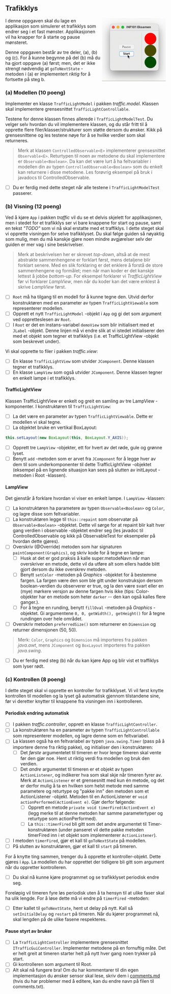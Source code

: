 ## Trafikklys

<img style="float: right; padding: 0px 0px 0px 5px;" width=200 alt="Animasjon av ferdig traffiklys-simulator" src="./assets/traffic.gif"/>

I denne oppgaven skal du lage en applikasjon som simulerer et trafikklys som endrer seg i et fast mønster. Applikasjonen vil ha knapper for å starte og pause mønsteret.

Denne oppgaven består av tre deler, (a), (b) og (c). For å kunne begynne på del (b) må du ha gjort oppgave (a) først; men, det er ikke strengt nødvendig at `goToNextState` -metoden i (a) er implementert *riktig* for å fortsette på steg b.

### (a) Modellen (10 poeng)
Implementer en klasse `TrafficLightModel` i pakken *traffic.model*. Klassen skal implementere grensesnittet `TrafficLightControllable`.

Testene for denne klassen finnes allerede i `TrafficLightModelTest`. Du velger selv hvordan du vil implementere klassen, og du står fritt til å opprette flere filer/klasser/strukturer som støtte dersom du ønsker. Kikk på grensesnittene og les testene nøye for å se hvilke verdier som skal returneres.

>Merk at klassen `ControlledObservable<E>` implementerer grensesnittet `Observable<E>`. Returtypen til noen av metodene du skal implementere er `Observable<Boolean>`. Da kan det være lurt å ha feltvariabler i modellen din av typen `ControlledObservable<Boolean>` som du enkelt kan returnere i disse metodene. Les forøvrig eksempel på bruk i javadocs til ControlledObservable.

- [ ] Du er ferdig med dette steget når alle testene i `TrafficLightModelTest` passerer.

### (b) Visning (12 poeng)

Ved å kjøre `App` i pakken *traffic* vil du se et delvis skjelett for applikasjonen, men i stedet for et trafikklys ser vi bare knappene for start og pause, samt en tekst *"TODO"* som vi nå skal erstatte med et traffiklys. I dette steget skal vi opprette visningen for selve trafikklyset. Du skal følge guiden så nøyaktig som mulig, men du må kanskje gjøre noen mindre avgjørelser selv der guiden er mer vag i sine beskrivelser.

> Merk at beskrivelsen her er skrevet *top-down*, altså at de mest abstrakte sammenhengene er forklart først, mens detaljene blir forklart senere. Med en slik forklaring er det enklere å forstå de store sammenhengene og formålet; men når man koder er det kanskje lettest å jobbe *bottom-up*. For eksempel forklarer vi *TrafficLightView* før vi forklarer *LampView*, men når du koder kan det være enklest å skrive *LampView* først.

 - [ ] `Root` må ha tilgang til en modell for å kunne tegne den. Utvid derfor konstruktøren med en parameter av typen `TrafficLightViewable` som representerer modellen.
 - [ ] Opprett et nytt `TrafficLightModel` -objekt i `App` og gi det som argument ved oppretteslesen av `Root`.
- [ ] I `Root` er det en instans-variabel `demoView` som blir initialisert med et `JLabel` -objekt. Denne linjen må vi endre slik at vi istedet initialiserer den med et objekt som tegner et trafikklys (i.e. et TrafficLightView -objekt som beskrevet under).

Vi skal opprette to filer i pakken *traffic.view*:

 - [ ] En klasse `TrafficLightView` som utvider `JComponent`. Denne klassen tegner et trafikklys.
 - [ ] En klasse `LampView` som også utvider `JComponent`. Denne klassen tegner en enkelt lampe i et trafikklys.

#### TrafficLightView
 Klassen TrafficLightView er enkelt og greit en samling av tre LampView -komponenter. I konstruktøren til `TrafficLightView`:

 - [ ] La det være en parameter av typen `TrafficLightViewable`. Dette er modellen vi skal tegne.
 - [ ] La objektet bruke en vertikal BoxLayout:
 ```java
 this.setLayout(new BoxLayout(this, BoxLayout.Y_AXIS));
 ```
 - [ ] Opprett tre `LampView` -objekter, ett for hvert av det røde, gule og grønne lyset. 
 - [ ] Benytt `add` -metoden som er arvet fra `JComponent` for å legge hver av dem til som underkomponenter til dette TrafficLightView -objektet (eksempel på en lignende situasjon kan sees på slutten av initLayout -metoden i Root -klassen).

#### LampView
Det gjenstår å forklare hvordan vi viser en enkelt lampe. I `LampView` -klassen:

 - [ ] La konstruktøren ha parametere av typen `Observable<Boolean>` og `Color`, og lagre disse som feltvariabler.
 - [ ] La konstruktøren legge til `this::repaint` som observatør på `Observable<Boolean>` -objektet. Dette vil sørge for at repaint blir kalt hver gang verdien i observable -objektet endrer seg (les javadoc til ControlledObservable og kikk på ObservableTest for eksempeler på hvordan dette gjøres).
 - [ ] Overskriv (@Override) metoden som har signaturen `paintComponent(Graphics)`, og skriv kode for å tegne en lampe:
    - [ ] Husk at det er god praksis å kalle super.metodeNavn når man overskriver en metode, dette vil da utføre alt som ellers hadde blitt gjort dersom du ikke overskrev metoden.
    - [ ] Benytt `setColor` -metoden på *Graphics* -objektet for å bestemme fargen. La fargen være den som ble gitt under konstruksjon dersom boolean-verdien du observerer er true, og la den være svart eller en (mye) mørkere versjon av denne fargen hvis ikke (tips: Color-objekter har en metode som heter `darker` -- den kan også kalles flere ganger.).
    - [ ] For å tegne en runding, benytt `fillOval` -metoden på *Graphics* -objektet. Gi argumentene `0, 0, getWidth(), getHeight()` for å tegne rundingen over hele området.
 - [ ] Overskriv metoden `preferredSize()` som returnerer en `Dimension` og returner dimensjonen (50, 50).

 > Merk: `Color`, `Graphics` og `Dimension` må importeres fra pakken *java.awt*, mens `JComponent` og `BoxLayout` importeres fra pakken *java.swing*.

 - [ ] Du er ferdig med steg (b) når du kan kjøre App og blir vist et traffiklys som lyser rødt.

### (c) Kontrollen (8 poeng)

I dette steget skal vi opprette en kontroller for trafikklyset. Vi vil først knytte kontrollen til modellen og la lyset gå automatisk gjennom tilstandene sine, før vi deretter knytter til knappene fra visningen inn i kontrolleren.

#### Periodisk endring automatisk

 - [ ] I pakken *traffic.controller*, opprett en klasse `TrafficLightController`.
 - [ ] La konstruktøren ha en parameter av typen `TrafficLightControllable` som representerer modellen, og lagre denne som en feltvariabel.
 - [ ] La klassen også ha en feltvariabel av typen `java.swing.Timer` (pass på å importere denne fra riktig pakke), og initialiser den i konstruktøren:
    - [ ] Det *første* argumentetet til timeren er hvor lenge timeren skal vente før den gjør noe. Hent ut riktig verdi fra modellen og bruk den verdien.
    - [ ] Det *andre* argumentet til timeren er et objekt av typen `ActionListener`, og indikerer hva som skal skje når timeren fyrer av. Merk at `ActionListener` er et grensesnitt med kun én metode, og det er derfor mulig å ta en hvilken som helst metode med samme parametere og returtype og "pakke inn" den metoden som et ActionListener -objekt. Metoden til en ActionListener er `void actionPerformed(ActionEvent e)`. Gjør derfor følgende:
        - [ ] Opprett en metode `private void timerFired(ActionEvent e)` (legg merke til at denne metoden har samme parametertyper og returtype som actionPerformed).
        - [ ] La `this::timerFired` bli gitt som det andre argumentet til Timer-konstruktøren (under panseret vil dette pakke metoden timerFired inn i et objekt som implementerer `ActionListener`).
- [ ] I metoden `timerFired`, gjør et kall til `goToNextState` på modellen.
- [ ] På slutten av konstruktøren, gjør et kall til `start` på timeren.

For å knytte ting sammen, trenger du å opprette et kontroller-objekt. Dette gjøres i `App`. La modellen du har opprettet der tidligere bli gitt som argument når du oppretter kontrolleren.

- [ ] Du skal nå kunne kjøre programmet og se trafikklyset periodisk endre seg.

Foreløpig vil timeren fyre løs periodisk uten å ta hensyn til at ulike faser skal ha ulik lengde. For å løse dette må vi endre på `timerFired` -metoden:
 - [ ] Etter kallet til `goToNextState`, hent ut delay på nytt. Kall så `setInitialDelay` og `restart` på timeren. Når du kjører programmet nå, skal lengden på de ulike fasene respekteres.

 #### Pause styrt av bruker

  - [ ] La `TrafficLightController` implementere grensesnittet `ITrafficGuiController`. Implementer metodene på en fornuftig måte. Det er helt greit at timeren starter helt på nytt hver gang noen trykker på start.
  - [ ] Gi kontrolleren som argument til Root.
  - [ ] Alt skal nå fungere bra! Om du har kommentarer til din egen implementasjon du ønsker sensor skal lese, skriv dem i [comments.md](./comments.md) (hvis du har problemer med å editere, kan du endre navn på filen til comments.txt).
